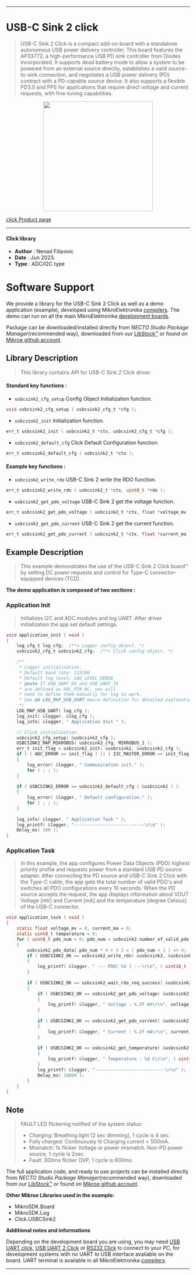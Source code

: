 
---
# USB-C Sink 2 click

> USB-C Sink 2 Click is a compact add-on board with a standalone autonomous USB power delivery controller. 
> This board features the AP33772, a high-performance USB PD sink controller from Diodes Incorporated. 
> It supports dead battery mode to allow a system to be powered from an external source directly, 
> establishes a valid source-to-sink connection, and negotiates a USB power delivery (PD) contract 
> with a PD-capable source device. It also supports a flexible PD3.0 and PPS for applications 
> that require direct voltage and current requests, with fine-tuning capabilities.

<p align="center">
  <img src="https://download.mikroe.com/images/click_for_ide/usbcsink2_click.png" height=300px>
</p>

[click Product page](https://www.mikroe.com/usb-c-sink-2-click)

---


#### Click library

- **Author**        : Nenad Filipovic
- **Date**          : Jun 2023.
- **Type**          : ADC/I2C type


# Software Support

We provide a library for the USB-C Sink 2 Click
as well as a demo application (example), developed using MikroElektronika
[compilers](https://www.mikroe.com/necto-studio).
The demo can run on all the main MikroElektronika [development boards](https://www.mikroe.com/development-boards).

Package can be downloaded/installed directly from *NECTO Studio Package Manager*(recommended way), downloaded from our [LibStock&trade;](https://libstock.mikroe.com) or found on [Mikroe github account](https://github.com/MikroElektronika/mikrosdk_click_v2/tree/master/clicks).

## Library Description

> This library contains API for USB-C Sink 2 Click driver.

#### Standard key functions :

- `usbcsink2_cfg_setup` Config Object Initialization function.
```c
void usbcsink2_cfg_setup ( usbcsink2_cfg_t *cfg );
```

- `usbcsink2_init` Initialization function.
```c
err_t usbcsink2_init ( usbcsink2_t *ctx, usbcsink2_cfg_t *cfg );
```

- `usbcsink2_default_cfg` Click Default Configuration function.
```c
err_t usbcsink2_default_cfg ( usbcsink2_t *ctx );
```

#### Example key functions :

- `usbcsink2_write_rdo` USB-C Sink 2 write the RDO function.
```c
err_t usbcsink2_write_rdo ( usbcsink2_t *ctx, uint8_t *rdo );
```

- `usbcsink2_get_pdo_voltage` USB-C Sink 2 get the voltage function.
```c
err_t usbcsink2_get_pdo_voltage ( usbcsink2_t *ctx, float *voltage_mv );
```

- `usbcsink2_get_pdo_current` USB-C Sink 2 get the current function.
```c
err_t usbcsink2_get_pdo_current ( usbcsink2_t *ctx, float *current_ma );
```

## Example Description

> This example demonstrates the use of the USB-C Sink 2 Click board™ 
> by setting DC power requests and control for Type-C connector-equipped devices (TCD).

**The demo application is composed of two sections :**

### Application Init

> Initializes I2C and ADC modules and log UART.
> After driver initialization the app set default settings.

```c
void application_init ( void )
{
    log_cfg_t log_cfg;  /**< Logger config object. */
    usbcsink2_cfg_t usbcsink2_cfg;  /**< Click config object. */

    /** 
     * Logger initialization.
     * Default baud rate: 115200
     * Default log level: LOG_LEVEL_DEBUG
     * @note If USB_UART_RX and USB_UART_TX 
     * are defined as HAL_PIN_NC, you will 
     * need to define them manually for log to work. 
     * See @b LOG_MAP_USB_UART macro definition for detailed explanation.
     */
    LOG_MAP_USB_UART( log_cfg );
    log_init( &logger, &log_cfg );
    log_info( &logger, " Application Init " );

    // Click initialization.
    usbcsink2_cfg_setup( &usbcsink2_cfg );
    USBCSINK2_MAP_MIKROBUS( usbcsink2_cfg, MIKROBUS_1 );
    err_t init_flag = usbcsink2_init( &usbcsink2, &usbcsink2_cfg );
    if ( ( ADC_ERROR == init_flag ) || ( I2C_MASTER_ERROR == init_flag ) )
    {
        log_error( &logger, " Communication init." );
        for ( ; ; );
    }
    
    if ( USBCSINK2_ERROR == usbcsink2_default_cfg ( &usbcsink2 ) )
    {
        log_error( &logger, " Default configuration." );
        for ( ; ; );
    }
    
    log_info( &logger, " Application Task " );
    log_printf( &logger, "---------------------------\r\n" );
    Delay_ms( 100 );
}
```

### Application Task

> In this example, the app configures Power Data Objects (PDO) 
> highest priority profile and requests power from a standard USB PD source adapter.
> After connecting the PD source and USB-C Sink 2 Click with the Type-C cable,
> the app gets the total number of valid PDO's 
> and switches all PDO configurations every 10 seconds.
> When the PD source accepts the request, the app displays information about 
> VOUT Voltage [mV] and Current [mA] and the temperature [degree Celsius] of the USB-C connector.

```c
void application_task ( void ) 
{
    static float voltage_mv = 0, current_ma = 0;
    static uint8_t temperature = 0;
    for ( uint8_t pdo_num = 0; pdo_num < usbcsink2.number_of_valid_pdo; pdo_num++ )
    {
        usbcsink2.pdo_data[ pdo_num * 4 + 3 ] = ( pdo_num + 1 ) << 4;
        if ( USBCSINK2_OK == usbcsink2_write_rdo( &usbcsink2, &usbcsink2.pdo_data[ pdo_num * 4 ] ) )
        {
            log_printf( &logger, " --- PDO[ %d ] ---\r\n", ( uint16_t ) pdo_num );
        }
        
        if ( USBCSINK2_OK == usbcsink2_wait_rdo_req_success( &usbcsink2 ) )
        {
            if ( USBCSINK2_OK == usbcsink2_get_pdo_voltage( &usbcsink2, &voltage_mv ) )
            {
                log_printf( &logger, " Voltage : %.2f mV\r\n", voltage_mv );
            }
            
            if ( USBCSINK2_OK == usbcsink2_get_pdo_current( &usbcsink2, &current_ma ) )
            {
                log_printf( &logger, " Current : %.2f mA\r\n", current_ma );
            }
            
            if ( USBCSINK2_OK == usbcsink2_get_temperature( &usbcsink2, &temperature ) )
            {
                log_printf( &logger, " Temperature : %d C\r\n", ( uint16_t ) temperature );
            }
            log_printf( &logger, "---------------------------\r\n" );
            Delay_ms( 10000 );
        }
    }
}
```
## Note

> FAULT LED flickering notified of the system status:
>   - Charging: Breathing light (2 sec dimming), 1 cycle is 4 sec.
>   - Fully charged: Continuously lit Charging current < 500mA.
>   - Mismatch: 1s flicker Voltage or power mismatch. Non-PD power source, 1 cycle is 2sec.
>   - Fault: 300ms flicker OVP, 1 cycle is 600ms.

The full application code, and ready to use projects can be installed directly from *NECTO Studio Package Manager*(recommended way), downloaded from our [LibStock&trade;](https://libstock.mikroe.com) or found on [Mikroe github account](https://github.com/MikroElektronika/mikrosdk_click_v2/tree/master/clicks).

**Other Mikroe Libraries used in the example:**

- MikroSDK.Board
- MikroSDK.Log
- Click.USBCSink2

**Additional notes and informations**

Depending on the development board you are using, you may need
[USB UART click](https://www.mikroe.com/usb-uart-click),
[USB UART 2 Click](https://www.mikroe.com/usb-uart-2-click) or
[RS232 Click](https://www.mikroe.com/rs232-click) to connect to your PC, for
development systems with no UART to USB interface available on the board. UART
terminal is available in all MikroElektronika
[compilers](https://shop.mikroe.com/compilers).

---
